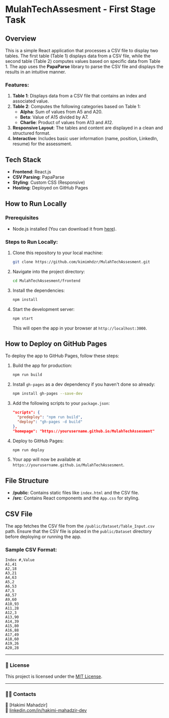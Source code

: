 # MulahTechAssesment - First Stage Task

## Overview

This is a simple React application that processes a CSV file to display two tables. The first table (Table 1) displays data from a CSV file, while the second table (Table 2) computes values based on specific data from Table 1. The app uses the **PapaParse** library to parse the CSV file and displays the results in an intuitive manner.

### Features:
1. **Table 1**: Displays data from a CSV file that contains an index and associated value.
2. **Table 2**: Computes the following categories based on Table 1:
   - **Alpha**: Sum of values from A5 and A20.
   - **Beta**: Value of A15 divided by A7.
   - **Charlie**: Product of values from A13 and A12.
3. **Responsive Layout**: The tables and content are displayed in a clean and structured format.
4. **Interactive**: Includes basic user information (name, position, LinkedIn, resume) for the assessment.

## Tech Stack

- **Frontend**: React.js
- **CSV Parsing**: PapaParse
- **Styling**: Custom CSS (Responsive)
- **Hosting**: Deployed on GitHub Pages

## How to Run Locally

### Prerequisites
- Node.js installed (You can download it from [here](https://nodejs.org/)).

### Steps to Run Locally:

1. Clone this repository to your local machine:

    ```bash
    git clone https://github.com/kimimhdzr/MulahTechAssesment.git
    ```

2. Navigate into the project directory:

    ```bash
    cd MulahTechAssesment/frontend
    ```

3. Install the dependencies:

    ```bash
    npm install
    ```

4. Start the development server:

    ```bash
    npm start
    ```

    This will open the app in your browser at `http://localhost:3000`.

## How to Deploy on GitHub Pages

To deploy the app to GitHub Pages, follow these steps:

1. Build the app for production:

    ```bash
    npm run build
    ```

2. Install `gh-pages` as a dev dependency if you haven't done so already:

    ```bash
    npm install gh-pages --save-dev
    ```

3. Add the following scripts to your `package.json`:

    ```json
    "scripts": {
      "predeploy": "npm run build",
      "deploy": "gh-pages -d build"
    },
    "homepage": "https://yourusername.github.io/MulahTechAssesment"
    ```

4. Deploy to GitHub Pages:

    ```bash
    npm run deploy
    ```

5. Your app will now be available at `https://yourusername.github.io/MulahTechAssesment`.

## File Structure

- **/public**: Contains static files like `index.html` and the CSV file.
- **/src**: Contains React components and the `App.css` for styling.

## CSV File

The app fetches the CSV file from the `/public/Dataset/Table_Input.csv` path. Ensure that the CSV file is placed in the `public/Dataset` directory before deploying or running the app.

### Sample CSV Format:
```csv
Index #,Value
A1,41
A2,18
A3,21
A4,63
A5,2
A6,53
A7,5
A8,57
A9,60
A10,93
A11,28
A12,3
A13,90
A14,39
A15,80
A16,88
A17,49
A18,60
A19,26
A20,28
```

---

### 📄 License

This project is licensed under the [MIT License](LICENSE).

---

### 👨‍💻 Contacts

📧 [Hakimi Mahadzir]  
🔗 [linkedin.com/in/hakimi-mahadzir-dev](https://www.linkedin.com/in/hakimi-mahadzir-a16039295/)
